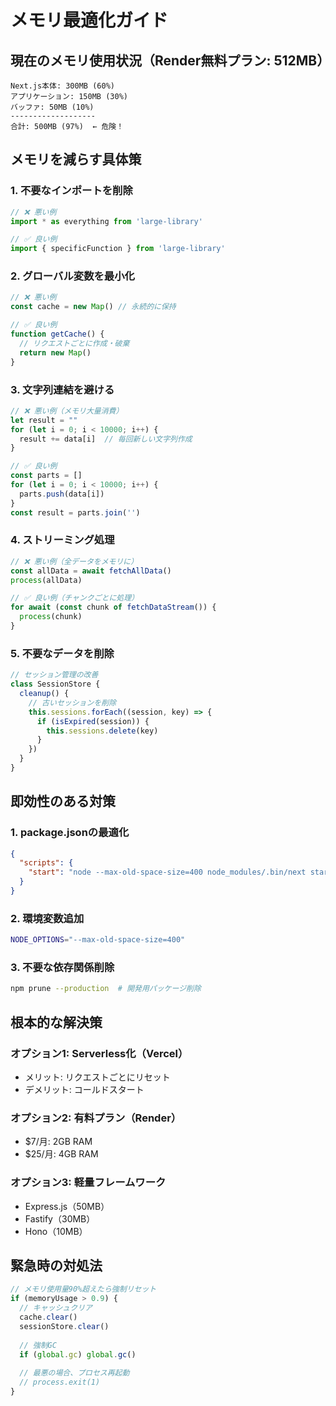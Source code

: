# メモリ最適化ガイド

## 現在のメモリ使用状況（Render無料プラン: 512MB）

```
Next.js本体: 300MB (60%)
アプリケーション: 150MB (30%)
バッファ: 50MB (10%)
-------------------
合計: 500MB (97%)  ← 危険！
```

## メモリを減らす具体策

### 1. 不要なインポートを削除
```javascript
// ❌ 悪い例
import * as everything from 'large-library'

// ✅ 良い例
import { specificFunction } from 'large-library'
```

### 2. グローバル変数を最小化
```javascript
// ❌ 悪い例
const cache = new Map() // 永続的に保持

// ✅ 良い例
function getCache() {
  // リクエストごとに作成・破棄
  return new Map()
}
```

### 3. 文字列連結を避ける
```javascript
// ❌ 悪い例（メモリ大量消費）
let result = ""
for (let i = 0; i < 10000; i++) {
  result += data[i]  // 毎回新しい文字列作成
}

// ✅ 良い例
const parts = []
for (let i = 0; i < 10000; i++) {
  parts.push(data[i])
}
const result = parts.join('')
```

### 4. ストリーミング処理
```javascript
// ❌ 悪い例（全データをメモリに）
const allData = await fetchAllData()
process(allData)

// ✅ 良い例（チャンクごとに処理）
for await (const chunk of fetchDataStream()) {
  process(chunk)
}
```

### 5. 不要なデータを削除
```javascript
// セッション管理の改善
class SessionStore {
  cleanup() {
    // 古いセッションを削除
    this.sessions.forEach((session, key) => {
      if (isExpired(session)) {
        this.sessions.delete(key)
      }
    })
  }
}
```

## 即効性のある対策

### 1. **package.jsonの最適化**
```json
{
  "scripts": {
    "start": "node --max-old-space-size=400 node_modules/.bin/next start"
  }
}
```

### 2. **環境変数追加**
```bash
NODE_OPTIONS="--max-old-space-size=400"
```

### 3. **不要な依存関係削除**
```bash
npm prune --production  # 開発用パッケージ削除
```

## 根本的な解決策

### オプション1: Serverless化（Vercel）
- メリット: リクエストごとにリセット
- デメリット: コールドスタート

### オプション2: 有料プラン（Render）
- $7/月: 2GB RAM
- $25/月: 4GB RAM

### オプション3: 軽量フレームワーク
- Express.js（50MB）
- Fastify（30MB）
- Hono（10MB）

## 緊急時の対処法

```javascript
// メモリ使用量90%超えたら強制リセット
if (memoryUsage > 0.9) {
  // キャッシュクリア
  cache.clear()
  sessionStore.clear()
  
  // 強制GC
  if (global.gc) global.gc()
  
  // 最悪の場合、プロセス再起動
  // process.exit(1)
}
```